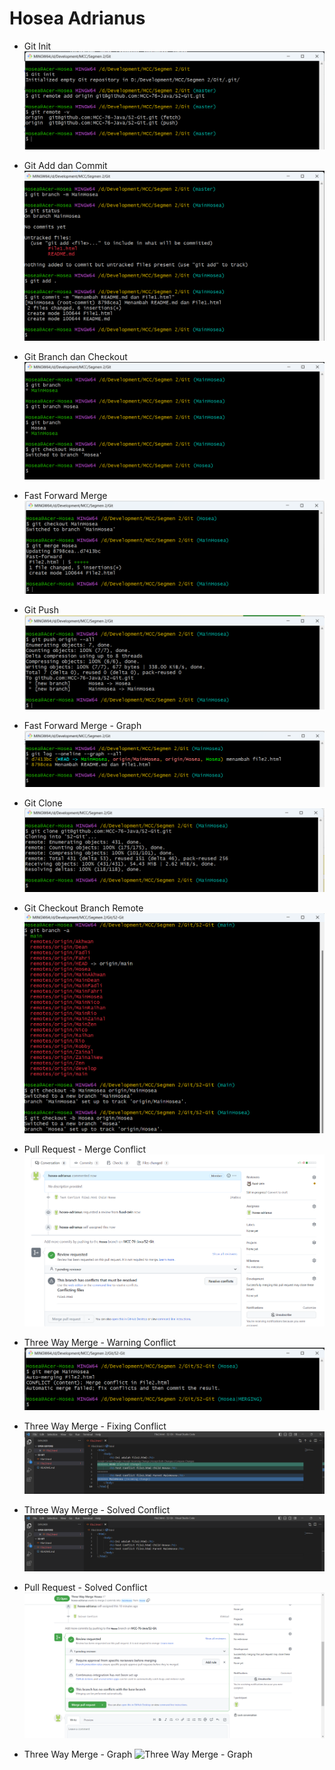# **Hosea Adrianus**

- Git Init
![Git init](img/Git-init.png)

- Git Add dan Commit
![Git Add dan Commit](img/Git-add-commit.png)

- Git Branch dan Checkout
![Git Branch](img/Git-branch-checkout.png)

- Fast Forward Merge 
![Fast Forward Merge](img/Git-merge-fastforward.png)

- Git Push
![Git Push](img/Git-push.png)

- Fast Forward Merge - Graph
![Fast Forward Merge2](img/FastForwardMerge-Graph.png)

- Git Clone
![Git Clone](img/Git-clone.png)

- Git Checkout Branch Remote
![Git Checkout Branch Remote](img/Git-checkout-branch-remote.png)

- Pull Request - Merge Conflict
![Pull Request - Merge Conflict](img/Pull-request-MergeConflict.png)

- Three Way Merge - Warning Conflict
![Three Way Merge - Warning Conflict](img/ThreeWayMerge-WarningConflict.png)

- Three Way Merge - Fixing Conflict
![Three Way Merge - Fixing Conflict](img/ThreeWayMerge-FixingConflict.png)

- Three Way Merge - Solved Conflict
![Three Way Merge - Solved Conflict](img/ThreeWayMerge-SolvedConflict.png)

- Pull Request - Solved Conflict
![Pull Request - Solved Conflict](img/PullRequest-SolvedConflict.png)

- Three Way Merge - Graph
![Three Way Merge - Graph](img/ThreeWayMerge-Graph.png)
